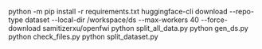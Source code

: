 python -m pip install -r requirements.txt
huggingface-cli download --repo-type dataset --local-dir /workspace/ds --max-workers 40 --force-download samitizerxu/openfwi
python split_all_data.py
python gen_ds.py
python check_files.py
python split_dataset.py